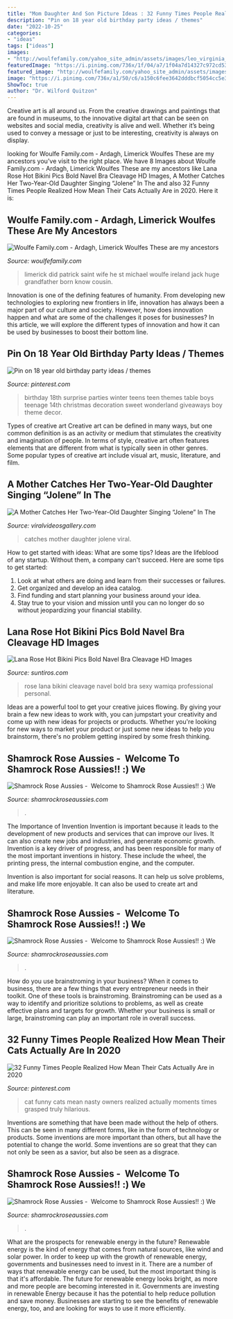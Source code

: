 ```yaml
---
title: "Mom Daughter And Son Picture Ideas : 32 Funny Times People Realized How Mean Their Cats Actually Are In 2020"
description: "Pin on 18 year old birthday party ideas / themes"
date: "2022-10-25"
categories:
- "ideas"
tags: ["ideas"]
images:
- "http://woulfefamily.com/yahoo_site_admin/assets/images/leo_virginia_25th.64114350_std.jpg"
featuredImage: "https://i.pinimg.com/736x/1f/04/a7/1f04a7d14327c972cd53fe845442a091.jpg"
featured_image: "http://woulfefamily.com/yahoo_site_admin/assets/images/leo_virginia_25th.64114350_std.jpg"
image: "https://i.pinimg.com/736x/a1/50/c6/a150c6fee3642dddbcf5054cc5e35986--birthday-table-st-birthday.jpg"
ShowToc: true
author: "Dr. Wilford Quitzon"
---
```



Creative art is all around us. From the creative drawings and paintings that are found in museums, to the innovative digital art that can be seen on websites and social media, creativity is alive and well. Whether it’s being used to convey a message or just to be interesting, creativity is always on display.

	

		
looking for Woulfe Family.com - Ardagh, Limerick Woulfes These are my ancestors you've visit to the right place. We have 8 Images about Woulfe Family.com - Ardagh, Limerick Woulfes These are my ancestors like Lana Rose Hot Bikini Pics Bold Navel Bra Cleavage HD Images, A Mother Catches Her Two-Year-Old Daughter Singing “Jolene” In The and also 32 Funny Times People Realized How Mean Their Cats Actually Are in 2020. Here it is:
		
    
## Woulfe Family.com - Ardagh, Limerick Woulfes These Are My Ancestors

<img loading=lazy src="http://woulfefamily.com/yahoo_site_admin/assets/images/leo_virginia_25th.64114350_std.jpg" onerror="this.onerror=null;this.src='https://tse1.mm.bing.net/th?id=OIP.bwyY-ytvf1_83pipzica5wAAAA&amp;pid=15.1';" alt="Woulfe Family.com - Ardagh, Limerick Woulfes These are my ancestors">

_Source: woulfefamily.com_

>limerick did patrick saint wife he st michael woulfe ireland jack huge grandfather born know cousin. 

	

Innovation is one of the defining features of humanity. From developing new technologies to exploring new frontiers in life, innovation has always been a major part of our culture and society. However, how does innovation happen and what are some of the challenges it poses for businesses? In this article, we will explore the different types of innovation and how it can be used by businesses to boost their bottom line.

    
## Pin On 18 Year Old Birthday Party Ideas / Themes

<img loading=lazy src="https://i.pinimg.com/736x/a1/50/c6/a150c6fee3642dddbcf5054cc5e35986--birthday-table-st-birthday.jpg" onerror="this.onerror=null;this.src='https://tse3.mm.bing.net/th?id=OIP.fnOi0xnJStOO4kbjDs0JxgHaJ3&amp;pid=15.1';" alt="Pin on 18 year old birthday party ideas / themes">

_Source: pinterest.com_

>birthday 18th surprise parties winter teens teen themes table boys teenage 14th christmas decoration sweet wonderland giveaways boy theme decor. 

	

Types of creative art
Creative art can be defined in many ways, but one common definition is as an activity or medium that stimulates the creativity and imagination of people. In terms of style, creative art often features elements that are different from what is typically seen in other genres. Some popular types of creative art include visual art, music, literature, and film.

    
## A Mother Catches Her Two-Year-Old Daughter Singing “Jolene” In The

<img loading=lazy src="https://viralvideosgallery.com/wp-content/uploads/2017/01/Jolene_1050x550.jpg" onerror="this.onerror=null;this.src='https://tse4.mm.bing.net/th?id=OIP.tZoXjBmTEcuy5mhvu0tSBQHaD4&amp;pid=15.1';" alt="A Mother Catches Her Two-Year-Old Daughter Singing “Jolene” In The">

_Source: viralvideosgallery.com_

>catches mother daughter jolene viral. 

	

How to get started with ideas: What are some tips?
Ideas are the lifeblood of any startup. Without them, a company can't succeed. Here are some tips to get started:
1. Look at what others are doing and learn from their successes or failures.
2. Get organized and develop an idea catalog. 
3. Find funding and start planning your business around your idea.  
4. Stay true to your vision and mission until you can no longer do so without jeopardizing your financial stability.

    
## Lana Rose Hot Bikini Pics Bold Navel Bra Cleavage HD Images

<img loading=lazy src="https://www.suntiros.com/wp-content/uploads/2018/10/Lana-Rose-HD-Sexy-Pics-Gallery-1024x1024.jpg" onerror="this.onerror=null;this.src='https://tse3.mm.bing.net/th?id=OIP.7Cf-xV7vBRPMKnBWPwW3yAHaHa&amp;pid=15.1';" alt="Lana Rose Hot Bikini Pics Bold Navel Bra Cleavage HD Images">

_Source: suntiros.com_

>rose lana bikini cleavage navel bold bra sexy wamiqa professional personal. 

	

Ideas are a powerful tool to get your creative juices flowing. By giving your brain a few new ideas to work with, you can jumpstart your creativity and come up with new ideas for projects or products. Whether you're looking for new ways to market your product or just some new ideas to help you brainstorm, there's no problem getting inspired by some fresh thinking.

    
## Shamrock Rose Aussies - ﻿﻿﻿ Welcome To Shamrock Rose Aussies!! :) We

<img loading=lazy src="http://shamrockroseaussies.com/yahoo_site_admin/assets/images/DSC_0485.79203328_std.JPG" onerror="this.onerror=null;this.src='https://tse4.mm.bing.net/th?id=OIP.5nJ8RhFVxCkF9UEuMWuPHAHaFy&amp;pid=15.1';" alt="Shamrock Rose Aussies - ﻿﻿﻿ Welcome to Shamrock Rose Aussies!! :) We">

_Source: shamrockroseaussies.com_

>. 

	

The Importance of Invention
Invention is important because it leads to the development of new products and services that can improve our lives. It can also create new jobs and industries, and generate economic growth.
Invention is a key driver of progress, and has been responsible for many of the most important inventions in history. These include the wheel, the printing press, the internal combustion engine, and the computer.

Invention is also important for social reasons. It can help us solve problems, and make life more enjoyable. It can also be used to create art and literature.

    
## Shamrock Rose Aussies - ﻿﻿﻿ Welcome To Shamrock Rose Aussies!! :) We

<img loading=lazy src="http://shamrockroseaussies.com/yahoo_site_admin/assets/images/DSC_0701.10500356_std.jpg" onerror="this.onerror=null;this.src='https://tse2.mm.bing.net/th?id=OIP.n1B__4ogrLgn87wogsi34wHaD3&amp;pid=15.1';" alt="Shamrock Rose Aussies - ﻿﻿﻿ Welcome to Shamrock Rose Aussies!! :) We">

_Source: shamrockroseaussies.com_

>. 

	

How do you use brainstroming in your business?
When it comes to business, there are a few things that every entrepreneur needs in their toolkit. One of these tools is brainstroming. Brainstroming can be used as a way to identify and prioritize solutions to problems, as well as create effective plans and targets for growth. Whether your business is small or large, brainstroming can play an important role in overall success.

    
## 32 Funny Times People Realized How Mean Their Cats Actually Are In 2020

<img loading=lazy src="https://i.pinimg.com/736x/1f/04/a7/1f04a7d14327c972cd53fe845442a091.jpg" onerror="this.onerror=null;this.src='https://tse1.mm.bing.net/th?id=OIP.YXckFXGzA5W9vI35kAEZ2wHaKd&amp;pid=15.1';" alt="32 Funny Times People Realized How Mean Their Cats Actually Are in 2020">

_Source: pinterest.com_

>cat funny cats mean nasty owners realized actually moments times grasped truly hilarious. 

	

Inventions are something that have been made without the help of others. This can be seen in many different forms, like in the form of technology or products. Some inventions are more important than others, but all have the potential to change the world. Some inventions are so great that they can not only be seen as a savior, but also be seen as a disgrace.

    
## Shamrock Rose Aussies - ﻿﻿﻿ Welcome To Shamrock Rose Aussies!! :) We

<img loading=lazy src="http://shamrockroseaussies.com/yahoo_site_admin/assets/images/DSC_0644.231175850_std.JPG" onerror="this.onerror=null;this.src='https://tse3.mm.bing.net/th?id=OIP.lAHs6FyOLWsFrdoPttWq_gHaE-&amp;pid=15.1';" alt="Shamrock Rose Aussies - ﻿﻿﻿ Welcome to Shamrock Rose Aussies!! :) We">

_Source: shamrockroseaussies.com_

>. 

	

What are the prospects for renewable energy in the future?
Renewable energy is the kind of energy that comes from natural sources, like wind and solar power. In order to keep up with the growth of renewable energy, governments and businesses need to invest in it. There are a number of ways that renewable energy can be used, but the most important thing is that it's affordable. 
The future for renewable energy looks bright, as more and more people are becoming interested in it. Governments are investing in renewable Energy because it has the potential to help reduce pollution and save money. Businesses are starting to see the benefits of renewable energy, too, and are looking for ways to use it more efficiently.

